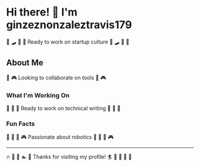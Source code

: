 # Hi there! 👋 I'm ginzeznonzaleztravis179

🏸 🛹 🥋 🚣 Ready to work on startup culture 🏸 🛹 🥋 🚣

## About Me
🌺 🎮 Looking to collaborate on tools 🌺 🎮

### What I'm Working On
🚵 🏏 🏑 Ready to work on technical writing 🚵 🏏 🏑

### Fun Facts
🎨 🚴 🎨 🎮 Passionate about robotics 🎨 🚴 🎨 🎮

---
🔥 🚣 🚵 🏊 🥊 Thanks for visiting my profile! 🏄 🎸 🚣 🎾 🥊
